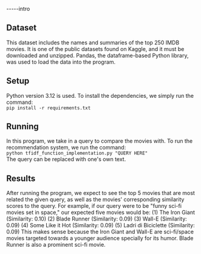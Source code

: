-----intro

## Dataset
This dataset includes the names and summaries of the top 250 IMDB movies. It is one of the public datasets found on Kaggle, and it must be downloaded and unzipped. Pandas, the dataframe-based Python library, was used to load the data into the program. 

## Setup
Python version 3.12 is used. To install the dependencies, we simply run the command:  
`pip install -r requirements.txt`

## Running
In this program, we take in a query to compare the movies with. To run the recommendation system, we run the command:  
`python tfidf_function_implementation.py "QUERY HERE"`  
The query can be replaced with one's own text.

## Results
After running the program, we expect to see the top 5 movies that are most related the given query, as well as the movies' corresponding similarity scores to the query. For example, if our query were to be "funny sci-fi movies set in space," our expected five movies would be:
(1) The Iron Giant       (Similarity: 0.10)
(2) Blade Runner         (Similarity: 0.09)
(3) Wall-E               (Similarity: 0.09)
(4) Some Like it Hot     (Similarity: 0.09)
(5) Ladri di Biciclette  (Similarity: 0.09)
This makes sense because the Iron Giant and Wall-E are sci-fi/space movies targeted towards a younger audience specially for its humor. Blade Runner is also a prominent sci-fi movie.
